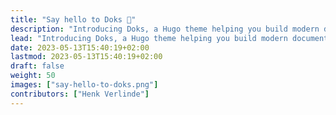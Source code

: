 ```yaml
---
title: "Say hello to Doks 👋"
description: "Introducing Doks, a Hugo theme helping you build modern documentation websites that are secure, fast, and SEO-ready — by default."
lead: "Introducing Doks, a Hugo theme helping you build modern documentation websites that are secure, fast, and SEO-ready — by default."
date: 2023-05-13T15:40:19+02:00
lastmod: 2023-05-13T15:40:19+02:00
draft: false
weight: 50
images: ["say-hello-to-doks.png"]
contributors: ["Henk Verlinde"]
---
```

